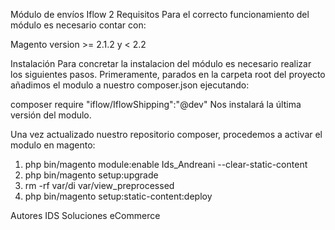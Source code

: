 Módulo de envíos Iflow 2
Requisitos
Para el correcto funcionamiento del módulo es necesario contar con:

Magento version >= 2.1.2 y < 2.2 

Instalación
Para concretar la instalacion del módulo es necesario realizar los siguientes pasos. Primeramente, parados en la carpeta root del proyecto añadimos el modulo a nuestro composer.json ejecutando:

composer require "iflow/IflowShipping":"@dev"
Nos instalará la última versión del modulo.

Una vez actualizado nuestro repositorio composer, procedemos a activar el modulo en magento:

1. php bin/magento module:enable Ids_Andreani --clear-static-content
2. php bin/magento setup:upgrade
3. rm -rf var/di var/view_preprocessed
4. php bin/magento setup:static-content:deploy

Autores
IDS Soluciones eCommerce
